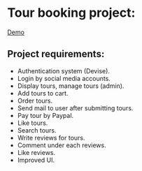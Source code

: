 # Tour booking project:
[Demo](https://framtour10.herokuapp.com/)

## Project requirements:

* Authentication system (Devise).
* Login by social media accounts.
* Display tours, manage tours (admin).
* Add tours to cart.
* Order tours.
* Send mail to user after submitting tours.
* Pay tour by Paypal.
* Like tours.
* Search tours.
* Write reviews for tours.
* Comment under each reviews.
* Like reviews.
* Improved UI.
